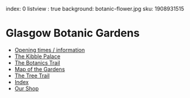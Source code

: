 index: 0
listview : true
background: botanic-flower.jpg
sku: 1908931515

# Glasgow Botanic Gardens

* [Opening times / information](contents/info/opening.html)
* [The Kibble Palace](contents/trail/kibble-palace.html)
* [The Botanics Trail](tours/botanics-trail.html)
* [Map of the Gardens](maps/map1.html)
* [The Tree Trail](tours/tree-trail.html)
* [Index](search.html)
* [Our Shop](store.html)

